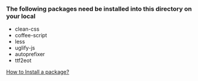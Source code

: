 ### The following packages need be installed into this directory on your local

* clean-css
* coffee-script
* less
* uglify-js
* autoprefixer
* ttf2eot

[How to Install a package?](https://npmjs.org/doc/cli/npm-install.html)